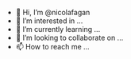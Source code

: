 - 👋 Hi, I’m @nicolafagan
- 👀 I’m interested in ...
- 🌱 I’m currently learning ...
- 💞️ I’m looking to collaborate on ...
- 📫 How to reach me ...

<!---
nicolafagan/nicolafagan is a ✨ special ✨ repository because its `README.md` (this file) appears on your GitHub profile.
You can click the Preview link to take a look at your changes.
--->
